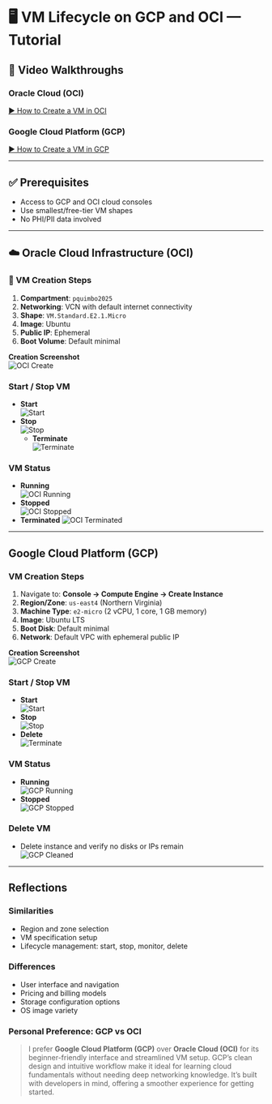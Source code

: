 # 🖥️ VM Lifecycle on GCP and OCI — Tutorial

## 🎥 Video Walkthroughs

### Oracle Cloud (OCI)
[▶️ How to Create a VM in OCI](https://www.loom.com/share/defdc64ccc814d47aad53246da9ae163)

### Google Cloud Platform (GCP)
[▶️ How to Create a VM in GCP](https://www.loom.com/share/0071f9bbc61f4b90be84ed6adb1ee56c)

---

## ✅ Prerequisites
- Access to GCP and OCI cloud consoles  
- Use smallest/free-tier VM shapes  
- No PHI/PII data involved  

---

## ☁️ Oracle Cloud Infrastructure (OCI)

### 🔧 VM Creation Steps
1. **Compartment**: `pquimbo2025`  
2. **Networking**: VCN with default internet connectivity  
3. **Shape**: `VM.Standard.E2.1.Micro`  
4. **Image**: Ubuntu  
5. **Public IP**: Ephemeral  
6. **Boot Volume**: Default minimal  

**Creation Screenshot**  
![OCI Create](images/Oracle_create.png)

### Start / Stop VM
- **Start**  
  ![Start](images/Oracle_start.png)  
- **Stop**  
  ![Stop](images/Oracle_stop.png)
  - **Terminate**  
  ![Terminate](images/Oracle_terminate.png)

### VM Status
- **Running**  
  ![OCI Running](images/Oracle_running.png)  
- **Stopped**  
  ![OCI Stopped](images/Oracle_stoppedstatus.png)
- **Terminated**
  ![OCI Terminated](images/Oracle_Terminated.png)


---

## Google Cloud Platform (GCP)

### VM Creation Steps
1. Navigate to: **Console → Compute Engine → Create Instance**  
2. **Region/Zone**: `us-east4` (Northern Virginia)  
3. **Machine Type**: `e2-micro` (2 vCPU, 1 core, 1 GB memory)  
4. **Image**: Ubuntu LTS  
5. **Boot Disk**: Default minimal  
6. **Network**: Default VPC with ephemeral public IP  

**Creation Screenshot**  
![GCP Create](images/Google_create.png)

### Start / Stop VM
- **Start**  
  ![Start](images/Google_start.png)  
- **Stop**  
  ![Stop](images/Google_stop.png)
- **Delete**  
  ![Terminate](images/Google_delete.png)

### VM Status
- **Running**  
  ![GCP Running](images/Google_running.png)  
- **Stopped**  
  ![GCP Stopped](images/Google_stoppedstatus.png)

### Delete VM
- Delete instance and verify no disks or IPs remain  
  ![GCP Cleaned](images/Google_deletedstatus.png)

---

## Reflections

### Similarities
- Region and zone selection  
- VM specification setup  
- Lifecycle management: start, stop, monitor, delete  

### Differences
- User interface and navigation  
- Pricing and billing models  
- Storage configuration options  
- OS image variety  

### Personal Preference: GCP vs OCI
> I prefer **Google Cloud Platform (GCP)** over **Oracle Cloud (OCI)** for its beginner-friendly interface and streamlined VM setup. GCP’s clean design and intuitive workflow make it ideal for learning cloud fundamentals without needing deep networking knowledge. It’s built with developers in mind, offering a smoother experience for getting started.